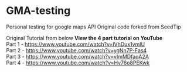 GMA-testing
=======

Personal testing for google maps API
Original code forked from SeedTip



Original Tutorial from below 
<b>View the 4 part tutorial on YouTube</b><br>
Part 1 - https://www.youtube.com/watch?v=lVhDux1vmIU<br>
Part 2 - https://www.youtube.com/watch?v=ygNn7P-Fas4<br>
Part 3 - https://www.youtube.com/watch?v=vImMDfaqA2A<br>
Part 4 - https://www.youtube.com/watch?v=Hv76o8PEKwk<br>

